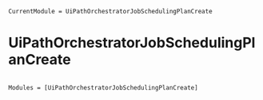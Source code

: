 ```@meta
CurrentModule = UiPathOrchestratorJobSchedulingPlanCreate
```

# UiPathOrchestratorJobSchedulingPlanCreate

```@index
```

```@autodocs
Modules = [UiPathOrchestratorJobSchedulingPlanCreate]
```
